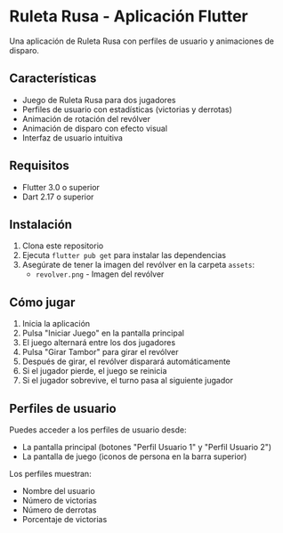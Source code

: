 # Ruleta Rusa - Aplicación Flutter

Una aplicación de Ruleta Rusa con perfiles de usuario y animaciones de disparo.

## Características

- Juego de Ruleta Rusa para dos jugadores
- Perfiles de usuario con estadísticas (victorias y derrotas)
- Animación de rotación del revólver
- Animación de disparo con efecto visual
- Interfaz de usuario intuitiva

## Requisitos

- Flutter 3.0 o superior
- Dart 2.17 o superior

## Instalación

1. Clona este repositorio
2. Ejecuta `flutter pub get` para instalar las dependencias
3. Asegúrate de tener la imagen del revólver en la carpeta `assets`:
   - `revolver.png` - Imagen del revólver

## Cómo jugar

1. Inicia la aplicación
2. Pulsa "Iniciar Juego" en la pantalla principal
3. El juego alternará entre los dos jugadores
4. Pulsa "Girar Tambor" para girar el revólver
5. Después de girar, el revólver disparará automáticamente
6. Si el jugador pierde, el juego se reinicia
7. Si el jugador sobrevive, el turno pasa al siguiente jugador

## Perfiles de usuario

Puedes acceder a los perfiles de usuario desde:
- La pantalla principal (botones "Perfil Usuario 1" y "Perfil Usuario 2")
- La pantalla de juego (iconos de persona en la barra superior)

Los perfiles muestran:
- Nombre del usuario
- Número de victorias
- Número de derrotas
- Porcentaje de victorias